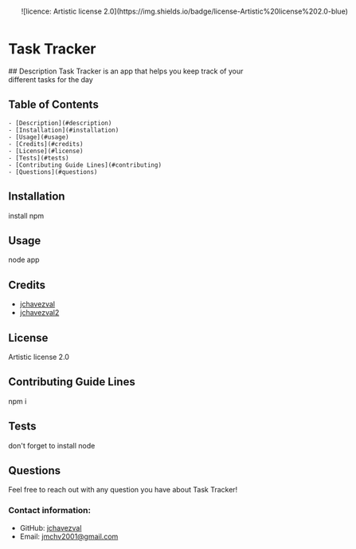# Task Tracker
  <div style="position: absolute; top: 22px; right: 50px">
  ![licence: Artistic license 2.0](https://img.shields.io/badge/license-Artistic%20license%202.0-blue)
  </div>
  <a href = "#description"></a>
  ## Description
  Task Tracker is an app that helps you keep track of your different tasks for the day
  
  ## Table of Contents
    - [Description](#description)
    - [Installation](#installation)
    - [Usage](#usage)
    - [Credits](#credits)
    - [License](#license)
    - [Tests](#tests)
    - [Contributing Guide Lines](#contributing)
    - [Questions](#questions)
  <a href = "#installation"></a>
  ## Installation
  install npm
  <a href = "#usage"></a>
  ## Usage
  node app
  <a href = "#credits"></a>
  ## Credits
  - [jchavezval](https://github.com/jchavezval)
  - [jchavezval2](https://github.com/jchavezval2)
  <a href = "#license"></a>
  ## License
  Artistic license 2.0
  <a href = "#contributing"></a>
  ## Contributing Guide Lines
  npm i
  <a href = "#tests"></a>
  ## Tests
  don't forget to install node
  <a href = "questions"></a>
  ## Questions
  Feel free to reach out with any question you have about Task Tracker!
  ### Contact information:
  - GitHub: [jchavezval](https://www.github.com/jchavezval)
  - Email: [jmchv2001@gmail.com](mailto:jmchv2001@gmail.com)
  